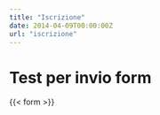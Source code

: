 ```yaml
---
title: "Iscrizione"
date: 2014-04-09T00:00:00Z
url: "iscrizione"
---
```

# Test per invio form

{{< form >}}